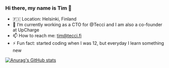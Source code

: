 ### Hi there, my name is Tim 👋

- 🇫🇮 Location: Helsinki, Finland
- 🔭 I’m currently working as a CTO for @Tecci and I am also a co-founder at UpCharge
- 📫 How to reach me: tim@tecci.fi
- ⚡ Fun fact: started coding when I was 12, but everyday I learn something new

<!--
**timborovkov/timborovkov** is a ✨ _special_ ✨ repository because its `README.md` (this file) appears on your GitHub profile.

Here are some ideas to get you started:

- 🔭 I’m currently working on ...
- 🌱 I’m currently learning ...
- 👯 I’m looking to collaborate on ...
- 🤔 I’m looking for help with ...
- 💬 Ask me about ...
- 📫 How to reach me: ...
- 😄 Pronouns: ...
- ⚡ Fun fact: ...
-->

[![Anurag's GitHub stats](https://github-readme-stats.vercel.app/api?username=timborovkov)](https://github.com/anuraghazra/github-readme-stats)
